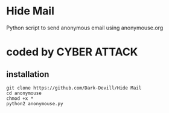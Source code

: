 # Hide Mail
Python script to send anonymous email using anonymouse.org
# coded by CYBER ATTACK

## installation 

```
git clone https://github.com/Dark-Devill/Hide Mail
cd anonymouse
chmod +x *
python2 anonymouse.py
 
 ```
 
